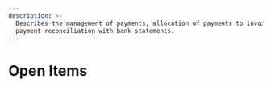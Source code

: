 ```yaml
---
description: >-
  Describes the management of payments, allocation of payments to invoices and
  payment reconciliation with bank statements.
---
```


# Open Items

